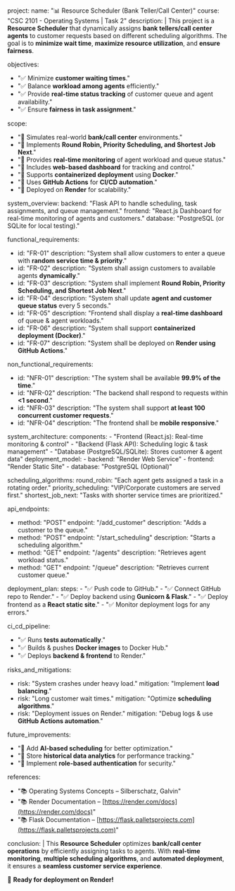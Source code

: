 project:
  name: "📊 Resource Scheduler (Bank Teller/Call Center)"
  course: "CSC 2101 - Operating Systems | Task 2"
  description: |
    This project is a **Resource Scheduler** that dynamically assigns **bank tellers/call center agents** 
    to customer requests based on different scheduling algorithms.
    The goal is to **minimize wait time**, **maximize resource utilization**, and **ensure fairness**.

objectives:
  - "✅ Minimize **customer waiting times**."
  - "✅ Balance **workload among agents** efficiently."
  - "✅ Provide **real-time status tracking** of customer queue and agent availability."
  - "✅ Ensure **fairness in task assignment**."

scope:
  - "🔹 Simulates real-world **bank/call center** environments."
  - "🔹 Implements **Round Robin, Priority Scheduling, and Shortest Job Next**."
  - "🔹 Provides **real-time monitoring** of agent workload and queue status."
  - "🔹 Includes **web-based dashboard** for tracking and control."
  - "🔹 Supports **containerized deployment** using **Docker**."
  - "🔹 Uses **GitHub Actions** for **CI/CD automation**."
  - "🔹 Deployed on **Render** for scalability."

system_overview:
  backend: "Flask API to handle scheduling, task assignments, and queue management."
  frontend: "React.js Dashboard for real-time monitoring of agents and customers."
  database: "PostgreSQL (or SQLite for local testing)."

functional_requirements:
  - id: "FR-01"
    description: "System shall allow customers to enter a queue with **random service time & priority**."
  - id: "FR-02"
    description: "System shall assign customers to available agents **dynamically**."
  - id: "FR-03"
    description: "System shall implement **Round Robin, Priority Scheduling, and Shortest Job Next**."
  - id: "FR-04"
    description: "System shall update **agent and customer queue status** every 5 seconds."
  - id: "FR-05"
    description: "Frontend shall display a **real-time dashboard** of queue & agent workloads."
  - id: "FR-06"
    description: "System shall support **containerized deployment (Docker)**."
  - id: "FR-07"
    description: "System shall be deployed on **Render using GitHub Actions**."

non_functional_requirements:
  - id: "NFR-01"
    description: "The system shall be available **99.9% of the time**."
  - id: "NFR-02"
    description: "The backend shall respond to requests within **<1 second**."
  - id: "NFR-03"
    description: "The system shall support **at least 100 concurrent customer requests**."
  - id: "NFR-04"
    description: "The frontend shall be **mobile responsive**."

system_architecture:
  components:
    - "Frontend (React.js): Real-time monitoring & control"
    - "Backend (Flask API): Scheduling logic & task management"
    - "Database (PostgreSQL/SQLite): Stores customer & agent data"
  deployment_model:
    - backend: "Render Web Service"
    - frontend: "Render Static Site"
    - database: "PostgreSQL (Optional)"

scheduling_algorithms:
  round_robin: "Each agent gets assigned a task in a rotating order."
  priority_scheduling: "VIP/Corporate customers are served first."
  shortest_job_next: "Tasks with shorter service times are prioritized."

api_endpoints:
  - method: "POST"
    endpoint: "/add_customer"
    description: "Adds a customer to the queue."
  - method: "POST"
    endpoint: "/start_scheduling"
    description: "Starts a scheduling algorithm."
  - method: "GET"
    endpoint: "/agents"
    description: "Retrieves agent workload status."
  - method: "GET"
    endpoint: "/queue"
    description: "Retrieves current customer queue."

deployment_plan:
  steps:
    - "✅ Push code to GitHub."
    - "✅ Connect GitHub repo to Render."
    - "✅ Deploy backend using **Gunicorn & Flask**."
    - "✅ Deploy frontend as a **React static site**."
    - "✅ Monitor deployment logs for any errors."

ci_cd_pipeline:
  - "✅ Runs **tests automatically**."
  - "✅ Builds & pushes **Docker images** to Docker Hub."
  - "✅ Deploys **backend & frontend** to Render."

risks_and_mitigations:
  - risk: "System crashes under heavy load."
    mitigation: "Implement **load balancing**."
  - risk: "Long customer wait times."
    mitigation: "Optimize **scheduling algorithms**."
  - risk: "Deployment issues on Render."
    mitigation: "Debug logs & use **GitHub Actions automation**."

future_improvements:
  - "🔹 Add **AI-based scheduling** for better optimization."
  - "🔹 Store **historical data analytics** for performance tracking."
  - "🔹 Implement **role-based authentication** for security."

references:
  - "📚 Operating Systems Concepts – Silberschatz, Galvin"
  - "📚 Render Documentation – [https://render.com/docs](https://render.com/docs)"
  - "📚 Flask Documentation – [https://flask.palletsprojects.com](https://flask.palletsprojects.com)"

conclusion: |
  This **Resource Scheduler** optimizes **bank/call center operations** by efficiently assigning tasks to agents.
  With **real-time monitoring**, **multiple scheduling algorithms**, and **automated deployment**, 
  it ensures a **seamless customer service experience**.

  🚀 **Ready for deployment on Render!**
